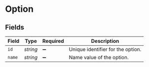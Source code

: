 # Option


## Fields

| Field                             | Type                              | Required                          | Description                       |
| --------------------------------- | --------------------------------- | --------------------------------- | --------------------------------- |
| `id`                              | *string*                          | :heavy_minus_sign:                | Unique identifier for the option. |
| `name`                            | *string*                          | :heavy_minus_sign:                | Name value of the option.         |